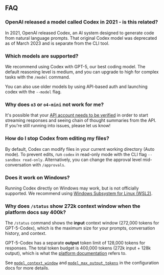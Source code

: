 ## FAQ

### OpenAI released a model called Codex in 2021 - is this related?

In 2021, OpenAI released Codex, an AI system designed to generate code from natural language prompts. That original Codex model was deprecated as of March 2023 and is separate from the CLI tool.

### Which models are supported?

We recommend using Codex with GPT-5, our best coding model. The default reasoning level is medium, and you can upgrade to high for complex tasks with the `/model` command.

You can also use older models by using API-based auth and launching codex with the `--model` flag.

### Why does `o3` or `o4-mini` not work for me?

It's possible that your [API account needs to be verified](https://help.openai.com/en/articles/10910291-api-organization-verification) in order to start streaming responses and seeing chain of thought summaries from the API. If you're still running into issues, please let us know!

### How do I stop Codex from editing my files?

By default, Codex can modify files in your current working directory (Auto mode). To prevent edits, run `codex` in read-only mode with the CLI flag `--sandbox read-only`. Alternatively, you can change the approval level mid-conversation with `/approvals`.

### Does it work on Windows?

Running Codex directly on Windows may work, but is not officially supported. We recommend using [Windows Subsystem for Linux (WSL2)](https://learn.microsoft.com/en-us/windows/wsl/install).

### Why does `/status` show 272k context window when the platform docs say 400k?

The `/status` command shows the **input** context window (272,000 tokens for GPT-5-Codex), which is the maximum size for your prompts, conversation history, and context.

GPT-5-Codex has a separate **output** token limit of 128,000 tokens for responses. The total token budget is 400,000 tokens (272k input + 128k output), which is what the [platform documentation](https://platform.openai.com/docs/models/gpt-5-codex) refers to.

See [`model_context_window`](./config.md#model_context_window) and [`model_max_output_tokens`](./config.md#model_max_output_tokens) in the configuration docs for more details.
